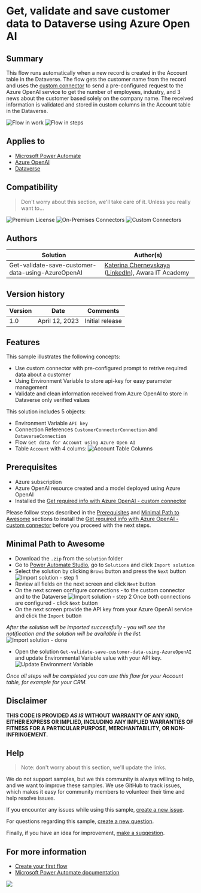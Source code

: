 # Get, validate and save customer data to Dataverse using Azure Open AI

## Summary

This flow runs automatically when a new record is created in the Account table in the Dataverse. The flow gets the customer name from the record and uses the [custom connector](https://github.com/Katerina-Chernevskaya/Get-required-info-with-AzureOpenAI_CustomConnector) to send a pre-configured request to the Azure OpenAI service to get the number of employees, industry, and 3 news about the customer based solely on the company name. The received information is validated and stored in custom columns in the Account table in the Dataverse.

![Flow in work](./assets/Get-validate-and-save-customer-data-to-Dataverse-using-AzureOpenAI.gif)
![Flow in steps](./assets/Get-validate-and-save-customer-data-to-Dataverse-using-AzureOpenAI_Flow.png)

## Applies to

* [Microsoft Power Automate](https://docs.microsoft.com/power-automate/)
* [Azure OpenAI](https://learn.microsoft.com/en-us/azure/cognitive-services/openai/)
* [Dataverse](https://learn.microsoft.com/en-us/power-apps/maker/data-platform/)

## Compatibility

> Don't worry about this section, we'll take care of it. Unless you really want to...

![Premium License](https://img.shields.io/badge/Premium%20License-Required-red.svg "Premium license required")
![On-Premises Connectors](https://img.shields.io/badge/On--Premises%20Connectors-No-green.svg "Does not use on-premise connectors")
![Custom Connectors](https://img.shields.io/badge/Custom%20Connectors-Required-red.svg "Use custom connectors")

## Authors

Solution|Author(s)
--------|---------
Get-validate-save-customer-data-using-AzureOpenAI | [Katerina Chernevskaya](https://github.com/Katerina-Chernevskaya) ([LinkedIn](https://www.linkedin.com/in/katerinachernevskaya/)), Awara IT Academy

## Version history

Version|Date|Comments
-------|----|--------
1.0|April 12, 2023|Initial release

## Features

This sample illustrates the following concepts:

* Use custom connector with pre-configured prompt to retrive required data about a customer
* Using Environment Variable to store api-key for easy parameter management
* Validate and clean information received from Azure OpenAI to store in Dataverse only verified values 

This solution includes 5 objects:
* Environment Variable `API key`
* Connection References `CustomerConnectorConnection` and `DataverseConnection`
* Flow `Get data for Account using Azure Open AI`
* Table `Account` with 4 colums:
![Account Table Columns](./assets/AccountTableColumns.png)

## Prerequisites

* Azure subscription
* Azure OpenAI resource created and a model deployed using Azure OpenAI
* Installed the [Get required info with Azure OpenAI - custom connector](https://github.com/Katerina-Chernevskaya/Get-required-info-with-AzureOpenAI_CustomConnector)

Please follow steps described in the [Prerequisites](https://github.com/Katerina-Chernevskaya/Get-required-info-with-AzureOpenAI_CustomConnector#prerequisites) and [Minimal Path to Awesome](https://github.com/Katerina-Chernevskaya/Get-required-info-with-AzureOpenAI_CustomConnector#minimal-path-to-awesome) sections to install the [Get required info with Azure OpenAI - custom connector](https://github.com/Katerina-Chernevskaya/Get-required-info-with-AzureOpenAI_CustomConnector) before you proceed with the next steps.

## Minimal Path to Awesome

* Download the `.zip` from the `solution` folder
* Go to [Power Automate Studio](https://make.powerautomate.com/), go to `Solutions` and click `Import solution`
* Select the solution by clicking `Brows` button and press the `Next` button 
![Import solution - step 1](./assets/Import_step1.png)
* Review all fields on the next screen and click `Next` button
* On the next screen configure connections - to the custom connector and to the Dataverse
![Import solution - step 2](./assets/Import_step2.png)
Once both connections are configured - click `Next` button
* On the next screen provide the API key from your Azure OpenAI service and click the `Import` button


*After the solution will be imported successfully - you will see the notification and the solution will be available in the list.*
![Import solution - done](./assets/Import_done.png)

* Open the solution `Get-validate-save-customer-data-using-AzureOpenAI` and update Environmental Variable value with your API key.
![Update Environment Variable](./assets/UpdateVariable.png)

*Once all steps will be completed you can use this flow for your Account table, for example for your CRM.*

## Disclaimer

**THIS CODE IS PROVIDED *AS IS* WITHOUT WARRANTY OF ANY KIND, EITHER EXPRESS OR IMPLIED, INCLUDING ANY IMPLIED WARRANTIES OF FITNESS FOR A PARTICULAR PURPOSE, MERCHANTABILITY, OR NON-INFRINGEMENT.**

## Help

> Note: don't worry about this section, we'll update the links.

We do not support samples, but we this community is always willing to help, and we want to improve these samples. We use GitHub to track issues, which makes it easy for  community members to volunteer their time and help resolve issues.

If you encounter any issues while using this sample, [create a new issue](https://github.com/pnp/powerautomate-samples/issues/new?assignees=&labels=Needs%3A+Triage+%3Amag%3A%2Ctype%3Abug-suspected&template=bug-report.yml&sample=YOURSAMPLENAME&authors=@YOURGITHUBUSERNAME&title=YOURSAMPLENAME%20-%20).

For questions regarding this sample, [create a new question](https://github.com/pnp/powerautomate-samples/issues/new?assignees=&labels=Needs%3A+Triage+%3Amag%3A%2Ctype%3Abug-suspected&template=question.yml&sample=YOURSAMPLENAME&authors=@YOURGITHUBUSERNAME&title=YOURSAMPLENAME%20-%20).

Finally, if you have an idea for improvement, [make a suggestion](https://github.com/pnp/powerautomate-samples/issues/new?assignees=&labels=Needs%3A+Triage+%3Amag%3A%2Ctype%3Abug-suspected&template=suggestion.yml&sample=YOURSAMPLENAME&authors=@YOURGITHUBUSERNAME&title=YOURSAMPLENAME%20-%20).

## For more information

- [Create your first flow](https://docs.microsoft.com/en-us/power-automate/getting-started#create-your-first-flow)
- [Microsoft Power Automate documentation](https://docs.microsoft.com/en-us/power-automate/)


<img src="https://telemetry.sharepointpnp.com/powerautomate-samples/samples/readme-template" />

